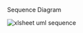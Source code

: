 Sequence Diagram

![xlsheet uml sequence](https://user-images.githubusercontent.com/78853902/111744491-57e2c380-88b1-11eb-9a34-bdc543c63609.PNG)

